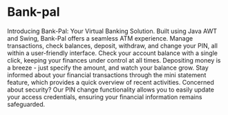 # Bank-pal
Introducing Bank-Pal: Your Virtual Banking Solution. Built using Java AWT and Swing, Bank-Pal offers a seamless ATM experience. Manage transactions, check balances, deposit, withdraw, and change your PIN, all within a user-friendly interface. 
Check your account balance with a single click, keeping your finances under control at all times. Depositing money is a breeze - just specify the amount, and watch your balance grow. 
Stay informed about your financial transactions through the mini statement feature, which provides a quick overview of recent activities.
Concerned about security? Our PIN change functionality allows you to easily update your access credentials, ensuring your financial information remains safeguarded. 
